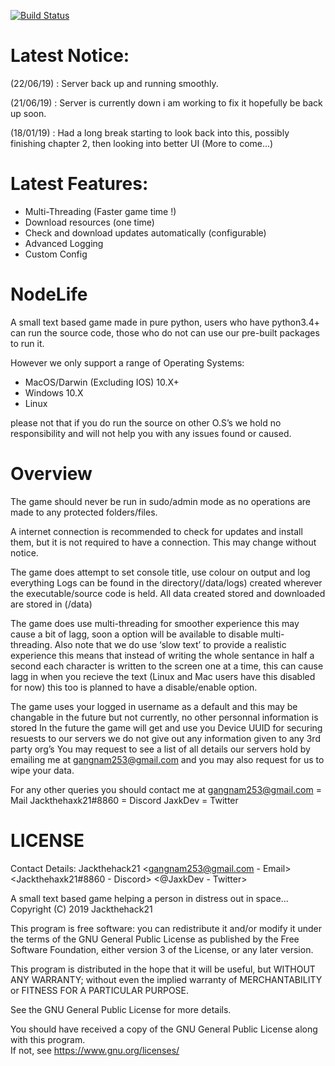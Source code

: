 [![Build Status](https://travis-ci.com/jackthehack21/NodeLife.svg?branch=master)](https://travis-ci.com/jackthehack21/NodeLife)

# Latest Notice:
(22/06/19) : Server back up and running smoothly.

(21/06/19) : Server is currently down i am working to fix it hopefully be back up soon.

(18/01/19) : Had a long break starting to look back into this, possibly finishing chapter 2, then looking into better UI (More to come...)

# Latest Features:
- Multi-Threading (Faster game time !)
- Download resources (one time)
- Check and download updates automatically (configurable)
- Advanced Logging
- Custom Config

# NodeLife
A small text based game made in pure python,
users who have python3.4+ can run the source code, those who do not can use our pre-built packages to run it.

However we only support a range of Operating Systems:
- MacOS/Darwin (Excluding IOS) 10.X+
- Windows 10.X
- Linux

please not that if you do run the source on other O.S’s we hold no responsibility and will not help you with any issues found or caused.

# Overview
The game should never be run in sudo/admin mode as no operations are made to any protected folders/files.

A internet connection is recommended to check for updates and install them, but it is not required to have a connection.
This may change without notice.

The game does attempt to set console title, use colour on output and log everything
Logs can be found in the directory(/data/logs) created wherever the executable/source code is held.
All data created stored and downloaded are stored in (/data)

The game does use multi-threading for smoother experience this may cause a bit of lagg, soon a option will be available to disable multi-threading.
Also note that we do use ‘slow text’ to provide a realistic experience this means that instead of writing the whole sentance in half a second each character is written to the screen one at a time, this can cause lagg in when you recieve the text (Linux and Mac users have this disabled for now)
this too is planned to have a disable/enable option.

The game uses your logged in username as a default and this may be changable in the future but not currently, no other personnal information is stored
In the future the game will get and use you Device UUID for securing resuests to our servers we do not give out any information given to any 3rd party org’s
You may request to see a list of all details our servers hold by emailing me at gangnam253@gmail.com and you may also request for us to wipe your data.

For any other queries you should contact me at
gangnam253@gmail.com = Mail
Jackthehaxk21#8860   = Discord
JaxkDev              = Twitter

# LICENSE


Contact Details:
  Jackthehack21 <gangnam253@gmail.com - Email>
  <Jackthehaxk21#8860 - Discord>
  <@JaxkDev - Twitter>

A small text based game helping a person in distress out in space...
Copyright (C) 2019 Jackthehack21

This program is free software: you can redistribute it and/or modify it under the terms of the GNU General Public License as published by the Free Software Foundation, either version 3 of the License, or any later version.

This program is distributed in the hope that it will be useful, but WITHOUT ANY WARRANTY; without even the implied warranty of MERCHANTABILITY or FITNESS FOR A PARTICULAR PURPOSE.  

See the GNU General Public License for more details.

You should have received a copy of the GNU General Public License along with this program.  
If not, see https://www.gnu.org/licenses/
